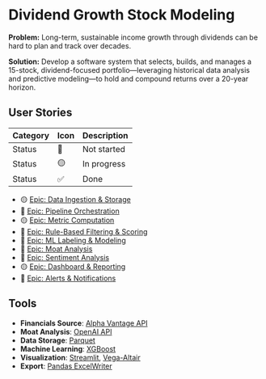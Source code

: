 
# Dividend Growth Stock Modeling

**Problem:** Long-term, sustainable income growth through dividends can be hard to plan and track over decades.

**Solution:** Develop a software system that selects, builds, and manages a 15-stock, dividend-focused portfolio—leveraging historical data analysis and predictive modeling—to hold and compound returns over a 20-year horizon.

## User Stories

| Category  | Icon | Description       |
|-----------|------|-------------------|
| Status    | 🔴   | Not started       |
| Status    | 🟡   | In progress       |
| Status    | ✅   | Done              |

-  🟡 [Epic: Data Ingestion & Storage](/docs/data_ingestion/README.md)
-  🔴 [Epic: Pipeline Orchestration](/docs/orchestration/README.md)
-  🟡 [Epic: Metric Computation ](/docs/metric_computation/README.md)
-  🔴 [Epic: Rule-Based Filtering & Scoring](/docs/rules/READ.ME)
-  🔴 [Epic: ML Labeling & Modeling](/docs/ml_modeling/README.md)
-  🔴 [Epic: Moat Analysis](/docs/moat_analysis/README.md)
-  🔴 [Epic: Sentiment Analysis](/docs/sentiment_analysis/README.md)
-  🟡 [Epic: Dashboard & Reporting](/docs/dashboard/README.md)
-  🔴 [Epic: Alerts & Notifications](/docs/alerts/README.md)
  

## Tools
- **Financials Source**: [Alpha Vantage API](https://www.alphavantage.co/)
- **Moat Analysis**: [OpenAI API](https://openai.com/api/)
- **Data Storage**: [Parquet](https://parquet.apache.org/)
- **Machine Learning**: [XGBoost](https://xgboost.readthedocs.io/en/stable/)
- **Visualization**: [Streamlit](https://streamlit.io/), [Vega-Altair](https://altair-viz.github.io/)
- **Export**: [Pandas ExcelWriter](https://pandas.pydata.org/pandas-docs/stable/reference/api/pandas.ExcelWriter.html)

